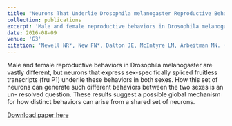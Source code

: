 ```yaml
---
title: "Neurons That Underlie Drosophila melanogaster Reproductive Behaviors: Detection of a Large Male-Bias in Gene Expression in fruitless-Expressing Neurons."
collection: publications
excerpt: 'Male and female reproductive behaviors in Drosophila melanogaster are vastly different, but neurons that express sex-specifically spliced fruitless transcripts (fru P1) underlie these behaviors in both sexes. How this set of neurons can generate such different behaviors between the two sexes is an un- resolved question. These results suggest a possible global mechanism for how distinct behaviors can arise from a shared set of neurons.'
date: 2016-08-09
venue: 'G3'
citation: 'Newell NR*, New FN*, Dalton JE, McIntyre LM, Arbeitman MN. (2016). &quot;Neurons That Underlie Drosophila melanogaster Reproductive Behaviors: Detection of a Large Male-Bias in Gene Expression in fruitless-Expressing Neurons.&quot; <i>G3</i>. 6(8).'
---
```


Male and female reproductive behaviors in Drosophila melanogaster are vastly different, but neurons that express sex-specifically spliced fruitless transcripts (fru P1) underlie these behaviors in both sexes. How this set of neurons can generate such different behaviors between the two sexes is an un- resolved question. These results suggest a possible global mechanism for how distinct behaviors can arise from a shared set of neurons.

[Download paper here](http://fnew.github.io/files/newell_new_et_al.pdf)
